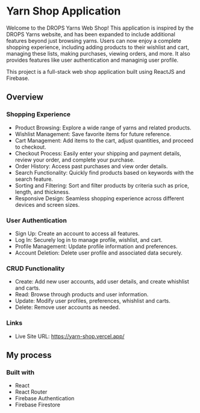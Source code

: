 # Yarn Shop Application

Welcome to the DROPS Yarns Web Shop! This application is inspired by the DROPS Yarns website, and has been expanded to include additional features beyond just browsing yarns. Users can now enjoy a complete shopping experience, including adding products to their wishlist and cart, managing these lists, making purchases, viewing orders, and more. It also provides features like user authentication and managinig user profile.

This project is a full-stack web shop application built using ReactJS and Firebase.

## Overview

### Shopping Experience

- Product Browsing: Explore a wide range of yarns and related products.
- Wishlist Management: Save favorite items for future reference.
- Cart Management: Add items to the cart, adjust quantities, and proceed to checkout.
- Checkout Process: Easily enter your shipping and payment details, review your order, and complete your purchase.
- Order History: Access past purchases and view order details.
- Search Functionality: Quickly find products based on keywords with the search feature.
- Sorting and Filtering: Sort and filter products by criteria such as price, length, and thickness.
- Responsive Design: Seamless shopping experience across different devices and screen sizes.
  
### User Authentication

- Sign Up: Create an account to access all features.
- Log In: Securely log in to manage profile, wishlist, and cart.
- Profile Management: Update profile information and preferences.
- Account Deletion: Delete user profile and associated data securely.

### CRUD Functionality

- Create: Add new user accounts, add user details, and create whishlist and carts.
- Read: Browse through products and user information.
- Update: Modify user profiles, preferences, whishlist and carts.
- Delete: Remove user accounts as needed.

### Links

- Live Site URL: https://yarn-shop.vercel.app/

## My process

### Built with

- React
- React Router
- Firebase Authentication
- Firebase Firestore

